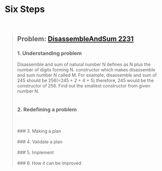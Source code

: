 # Six Steps
<br />

> ## Problem: [DisassembleAndSum 2231](https://www.acmicpc.net/problem/2231)
>
> ### 1. Understanding problem
>  Disassemble and sum of natural number N defines as N plus the number of digits forming N.
  constructor which makes disassemble and sum number N called M. For example, disassemble and sum of 245 should be
  256(=245 + 2 + 4 + 5) therefore, 245 would be the constructor of 256. 
  Find out the smallest constructor from given number N.
> <br />
> <br />
> ### 2. Redefining a problem
>     
> <br />
> <br />
> ### 3. Making a plan
> <br />
> <br />
> ### 4. Validate a plan
> <br />
> <br />
> ### 5. Implement
> <br /> 
> <br />
> ### 6. How it can be improved
>
>
>

